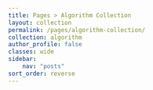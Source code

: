 ```yaml
---
title: Pages > Algorithm Collection
layout: collection
permalink: /pages/algorithm-collection/
collection: algorithm
author_profile: false
classes: wide
sidebar:
    nav: "posts"
sort_order: reverse
---
```

